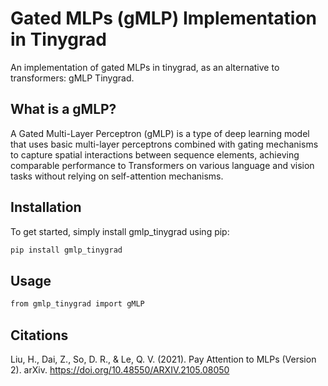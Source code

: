 # Gated MLPs (gMLP) Implementation in Tinygrad

An implementation of gated MLPs in tinygrad, as an alternative to transformers: gMLP Tinygrad.

## What is a gMLP?

A Gated Multi-Layer Perceptron (gMLP) is a type of deep learning model that uses basic multi-layer perceptrons combined with gating mechanisms to capture spatial interactions between sequence elements, achieving comparable performance to Transformers on various language and vision tasks without relying on self-attention mechanisms.

## Installation

To get started, simply install gmlp_tinygrad using pip:

```bash
pip install gmlp_tinygrad
```

## Usage
```bash
from gmlp_tinygrad import gMLP
```

## Citations

Liu, H., Dai, Z., So, D. R., & Le, Q. V. (2021). Pay Attention to MLPs (Version 2). arXiv. https://doi.org/10.48550/ARXIV.2105.08050
